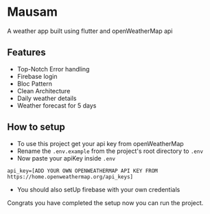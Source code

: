 # Mausam

A weather app built using flutter and openWeatherMap api

## Features
- Top-Notch Error handling
- Firebase login
- Bloc Pattern
- Clean Architecture
- Daily weather details
- Weather forecast for 5 days

## How to setup
- To use this project get your api key from openWeatherMap
- Rename the `.env.example` from the project's root directory to `.env`
- Now paste your apiKey inside `.env`
```
api_key=[ADD YOUR OWN OPENWEATHERMAP API KEY FROM https://home.openweathermap.org/api_keys]
```
- You should also setUp firebase with your own credentials

Congrats you have completed the setup now you can run the project.
